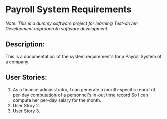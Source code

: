 # Payroll System Requirements #
_Note: This is a dummy software project for learning Test-driven Development approach to software development._

## Description: ##
This is a documentation of the system requirements for a Payroll System of a company. 

## User Stories: ##
1. As a finance administrator,
   I can generate a month-specific report of per-day computation of a personnel's in-out time record
   So I can compute her per-day salary for the month.
2. User Story 2.
3. User Story 3.
